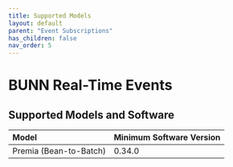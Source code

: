 ```yaml
---
title: Supported Models
layout: default
parent: "Event Subscriptions"
has_children: false
nav_order: 5
---
```


# BUNN Real-Time Events

## Supported Models and Software

| Model | Minimum Software Version |
|:------|:-------------------------|
| Premia (Bean-to-Batch) | 0.34.0 |

